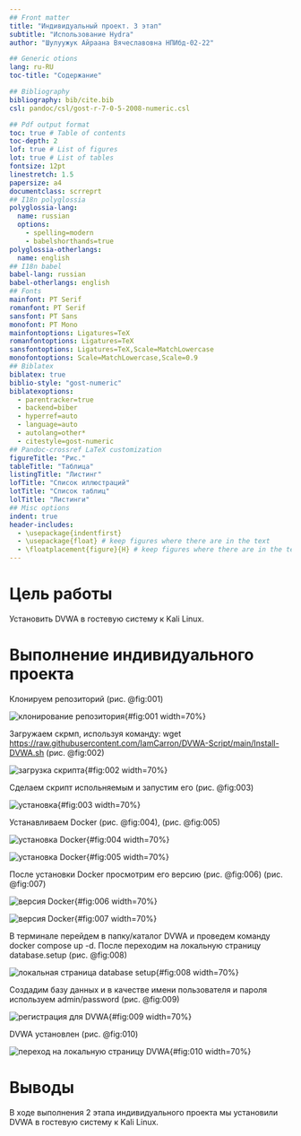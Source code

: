 ```yaml
---
## Front matter
title: "Индивидуальный проект. 3 этап"
subtitle: "Использование Hydra"
author: "Шулуужук Айраана Вячеславовна НПИбд-02-22"

## Generic otions
lang: ru-RU
toc-title: "Содержание"

## Bibliography
bibliography: bib/cite.bib
csl: pandoc/csl/gost-r-7-0-5-2008-numeric.csl

## Pdf output format
toc: true # Table of contents
toc-depth: 2
lof: true # List of figures
lot: true # List of tables
fontsize: 12pt
linestretch: 1.5
papersize: a4
documentclass: scrreprt
## I18n polyglossia
polyglossia-lang:
  name: russian
  options:
	- spelling=modern
	- babelshorthands=true
polyglossia-otherlangs:
  name: english
## I18n babel
babel-lang: russian
babel-otherlangs: english
## Fonts
mainfont: PT Serif
romanfont: PT Serif
sansfont: PT Sans
monofont: PT Mono
mainfontoptions: Ligatures=TeX
romanfontoptions: Ligatures=TeX
sansfontoptions: Ligatures=TeX,Scale=MatchLowercase
monofontoptions: Scale=MatchLowercase,Scale=0.9
## Biblatex
biblatex: true
biblio-style: "gost-numeric"
biblatexoptions:
  - parentracker=true
  - backend=biber
  - hyperref=auto
  - language=auto
  - autolang=other*
  - citestyle=gost-numeric
## Pandoc-crossref LaTeX customization
figureTitle: "Рис."
tableTitle: "Таблица"
listingTitle: "Листинг"
lofTitle: "Список иллюстраций"
lotTitle: "Список таблиц"
lolTitle: "Листинги"
## Misc options
indent: true
header-includes:
  - \usepackage{indentfirst}
  - \usepackage{float} # keep figures where there are in the text
  - \floatplacement{figure}{H} # keep figures where there are in the text
---
```


# Цель работы

Установить DVWA в гостевую систему к Kali Linux.

# Выполнение индивидуального проекта 

Клонируем репозиторий (рис. @fig:001)

![клонирование репозитория](image/1.png){#fig:001 width=70%}

Загружаем скрмп, используя команду: wget https://raw.githubusercontent.com/IamCarron/DVWA-Script/main/Install-DVWA.sh   (рис. @fig:002)

![загрузка скрипта](image/2.png){#fig:002 width=70%}

Сделаем скрипт испольняемым и запустим его (рис. @fig:003) 

![установка](image/3.png){#fig:003 width=70%}

Устанавливаем Docker (рис. @fig:004), (рис. @fig:005)

![установка Docker](image/4.png){#fig:004 width=70%}

![установка Docker](image/5.png){#fig:005 width=70%}

После установки Docker просмотрим его версию (рис. @fig:006)  (рис. @fig:007)

![версия Docker](image/6.png){#fig:006 width=70%}

![версия Docker](image/7.png){#fig:007 width=70%}

В терминале перейдем в папку/каталог DVWA и проведем команду docker compose up -d. После переходим на локальную страницу database.setup (рис. @fig:008)

![локальная страница database setup](image/8.png){#fig:008 width=70%}

Создадим базу данных и в качестве имени пользователя и пароля используем admin/password (рис. @fig:009)

![регистрация для DVWA](image/9.png){#fig:009 width=70%}

DVWA установлен (рис. @fig:010)

![переход на локальную страницу DVWA](image/10.png){#fig:010 width=70%}

# Выводы

В ходе выполнения 2 этапа индивидуального проекта мы установили DVWA в гостевую систему к Kali Linux.

